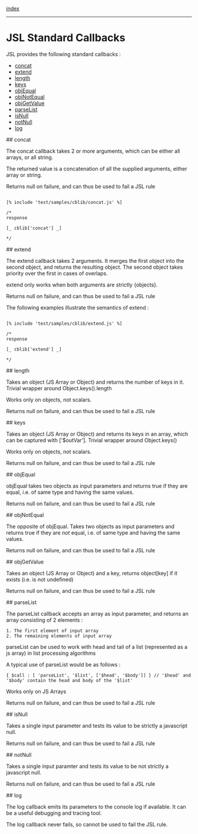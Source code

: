 [index](/docs/html/index.html)

---

# JSL Standard Callbacks

JSL provides the following standard callbacks :

- [concat](#concat)
- [extend](#extend)
- [length](#length)
- [keys](#keys)
- [objEqual](#objequal)
- [objNotEqual](#objNotequal)
- [objGetValue](#objgetvalue)
- [parseList](#parselist)
- [isNull](#isnull)
- [notNull](#notnull)
- [log](#log)

<span id="concat">
## concat
</span>

The concat callback takes 2 or more arguments, which can be either all arrays, or all string. 

The returned value is a concatenation of all the supplied arguments, either array or string.

Returns null on failure, and can thus be used to fail a JSL rule

 ```

[% include 'test/samples/cblib/concat.js' %]

/*
response 

[_ cblib['concat'] _]

*/

```

<span id="extend">
## extend
</span>

The extend callback takes 2 arguments. It merges the first object into the second object, and returns the resulting object. The second object takes priority over the first in cases of overlaps. 

extend only works when both arguments are strictly {objects}.

Returns null on failure, and can thus be used to fail a JSL rule

The following examples illustrate the semantics of extend :

 ```

[% include 'test/samples/cblib/extend.js' %]

/*
response 

[_ cblib['extend'] _]

*/

```

<span id="length">
## length
</span>

Takes an object (JS Array or Object) and returns the number of keys in it. Trivial wrapper around Object.keys().length

Works only on objects, not scalars.

Returns null on failure, and can thus be used to fail a JSL rule

<span id="keys">
## keys
</span>

Takes an object (JS Array or Object) and returns its keys in an array, which can be captured with ['$outVar']. Trivial wrapper around Object.keys()

Works only on objects, not scalars.

Returns null on failure, and can thus be used to fail a JSL rule

<span id="objequal">
## objEqual
</span>

objEqual takes two objects as input parameters and returns true if they are equal, i.e. of same type and having the same values.

Returns null on failure, and can thus be used to fail a JSL rule

<span id="objNotequal">
## objNotEqual
</span>

The opposite of objEqual. Takes two objects as input parameters and returns true if they are _not_ equal, i.e. of same type and having the same values.

Returns null on failure, and can thus be used to fail a JSL rule


<span id="objgetvalue">
## objGetValue
</span>

Takes an object (JS Array or Object) and a key, returns object[key] if it exists (i.e. is not undefined)

Returns null on failure, and can thus be used to fail a JSL rule

<span id="parselist">
## parseList
</span>

The parseList callback accepts an array as input parameter, and returns an array consisting of 2 elements : 

    1. The first element of input array
    2. The remaining elements of input array

parseList can be used to work with head and tail of a list (represented as a js array) in list processing algorithms

A typical use of parseList would be as follows :

    { $call : [ 'parseList', '$list', ['$head', '$body']] } // '$head' and '$body' contain the head and body of the '$list' 

Works only on JS Arrays

Returns null on failure, and can thus be used to fail a JSL rule

<span id="isnull">
## isNull
</span>

Takes a single input parameter and tests its value to be strictly a javascript null.

Returns null on failure, and can thus be used to fail a JSL rule

<span id="notnull">
## notNull
</span>

Takes a single input paramter and tests its value to be not strictly a javascript null.

Returns null on failure, and can thus be used to fail a JSL rule

<span id="log">
## log
</span>

The log callback emits its parameters to the console log if available. It can be a useful debugging and tracing tool.

The log callback never fails, so cannot be used to fail the JSL rule.
